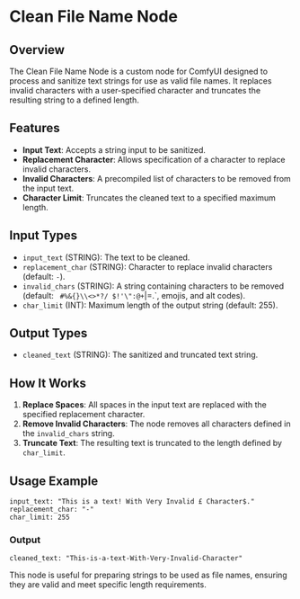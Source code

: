 # Clean File Name Node

## Overview
The Clean File Name Node is a custom node for ComfyUI designed to process and sanitize text strings for use as valid file names. It replaces invalid characters with a user-specified character and truncates the resulting string to a defined length.

## Features
- **Input Text**: Accepts a string input to be sanitized.
- **Replacement Character**: Allows specification of a character to replace invalid characters.
- **Invalid Characters**: A precompiled list of characters to be removed from the input text.
- **Character Limit**: Truncates the cleaned text to a specified maximum length.

## Input Types
- `input_text` (STRING): The text to be cleaned.
- `replacement_char` (STRING): Character to replace invalid characters (default: `-`).
- `invalid_chars` (STRING): A string containing characters to be removed (default: ` #%&{}\\<>*?/ $!'\":@+`|=.`, emojis, and alt codes).
- `char_limit` (INT): Maximum length of the output string (default: 255).

## Output Types
- `cleaned_text` (STRING): The sanitized and truncated text string.

## How It Works
1. **Replace Spaces**: All spaces in the input text are replaced with the specified replacement character.
2. **Remove Invalid Characters**: The node removes all characters defined in the `invalid_chars` string.
3. **Truncate Text**: The resulting text is truncated to the length defined by `char_limit`.

## Usage Example
```
input_text: "This is a text! With Very Invalid £ Character$."
replacement_char: "-"
char_limit: 255
```
### Output
```
cleaned_text: "This-is-a-text-With-Very-Invalid-Character"
```

This node is useful for preparing strings to be used as file names, ensuring they are valid and meet specific length requirements.
